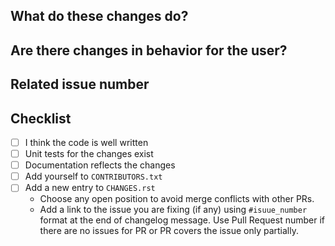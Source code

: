 <!-- Thank you for your contribution!

     Before submit your Pull Request, make sure you picked
     the right branch:

     - If you propose a new feature or improvement, select "master"
       as a target branch;
     - If this is a bug fix or documentation amendment, select
       the latest release branch (which looks like "0.xx") -->

## What do these changes do?

<!-- Please give a short brief about these changes. -->

## Are there changes in behavior for the user?

<!-- Outline any notable behaviour for the end users. -->

## Related issue number

<!-- Are there any issues opened that will be resolved by merging this change? -->

## Checklist

- [ ] I think the code is well written
- [ ] Unit tests for the changes exist
- [ ] Documentation reflects the changes
- [ ] Add yourself to `CONTRIBUTORS.txt`
- [ ] Add a new entry to `CHANGES.rst`
  * Choose any open position to avoid merge conflicts with other PRs.
  * Add a link to the issue you are fixing (if any) using `#isuue_number` format at the end of changelog message. Use Pull Request number if there are no issues for PR or PR covers the issue only partially.
